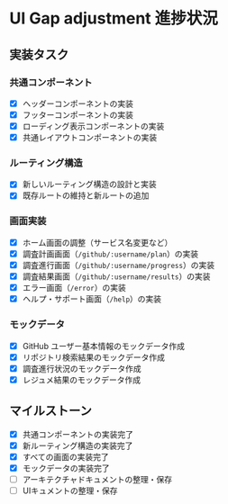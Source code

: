 # UI Gap adjustment 進捗状況

## 実装タスク

### 共通コンポーネント
- [x] ヘッダーコンポーネントの実装
- [x] フッターコンポーネントの実装
- [x] ローディング表示コンポーネントの実装
- [x] 共通レイアウトコンポーネントの実装

### ルーティング構造
- [x] 新しいルーティング構造の設計と実装
- [x] 既存ルートの維持と新ルートの追加

### 画面実装
- [x] ホーム画面の調整（サービス名変更など）
- [x] 調査計画画面（`/github/:username/plan`）の実装
- [x] 調査進行画面（`/github/:username/progress`）の実装
- [x] 調査結果画面（`/github/:username/results`）の実装
- [x] エラー画面（`/error`）の実装
- [x] ヘルプ・サポート画面（`/help`）の実装

### モックデータ
- [x] GitHub ユーザー基本情報のモックデータ作成
- [x] リポジトリ検索結果のモックデータ作成
- [x] 調査進行状況のモックデータ作成
- [x] レジュメ結果のモックデータ作成

## マイルストーン

- [x] 共通コンポーネントの実装完了
- [x] 新ルーティング構造の実装完了
- [x] すべての画面の実装完了
- [x] モックデータの実装完了
- [ ] アーキテクチャドキュメントの整理・保存
- [ ] UIキュメントの整理・保存
